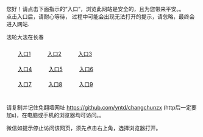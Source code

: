 您好！请点击下面指示的“入口”，浏览此网站是安全的，且为您带来平安。。 <br/>
点击入口后，请耐心等待， 过程中可能会出现无法打开的提示，请忽略，最终会进入网站. </br>

法轮大法在长春<br/>
<div style="padding:10px"><a style="margin:20px" target="_blank" href="https://d3l50zt6k4s8dj.cloudfront.net/2Qpsp?qnnmdfpz" id="ccLink1" rel="nofollow">入口1</a> <a target="_blank" style="margin:20px" href="https://d1dxh7aryd813z.cloudfront.net/2Qpsp?sgihtnu" id="ccLink2" rel="nofollow">入口2</a> <a style="margin:20px" target="_blank" href="https://d3lqhw8okadjy1.cloudfront.net/2Qpsp?xvkakvm" id="ccLink3" rel="nofollow">入口3</a></div>

<div style="padding:10px" ><a style="margin:20px" target="_blank" href="https://d3l50zt6k4s8dj.cloudfront.net/2Qpsp?qnnmdfpz" id="ccLink4" rel="nofollow">入口4</a> <a style="margin:20px" href="https://d1dxh7aryd813z.cloudfront.net/2Qpsp?sgihtnu" target="_blank" id="ccLink5" rel="nofollow">入口5</a> <a style="margin:20px" href="https://d3lqhw8okadjy1.cloudfront.net/2Qpsp?xvkakvm" target="_blank" id="ccLink6" rel="nofollow">入口6</a></div>

<div style="padding:10px"><a style="margin:20px" target="_blank" href="https://d3l50zt6k4s8dj.cloudfront.net/2Qpsp?qnnmdfpz" id="ccLink7" rel="nofollow">入口7</a> <a style="margin:20px" href="https://d1dxh7aryd813z.cloudfront.net/2Qpsp?sgihtnu" target="_blank" id="ccLink8" rel="nofollow">入口8</a> <a style="margin:20px" target="_blank" href="https://d3lqhw8okadjy1.cloudfront.net/2Qpsp?xvkakvm" id="ccLink9" rel="nofollow">入口9</a></div>

<br/>



请复制并记住免翻墙网址 https://github.com/yntd/changchunzx (http后一定要加s)，在电脑或手机的浏览器均可访问。。<br/>

微信如提示停止访问该网页，须先点击右上角，选择浏览器打开。
